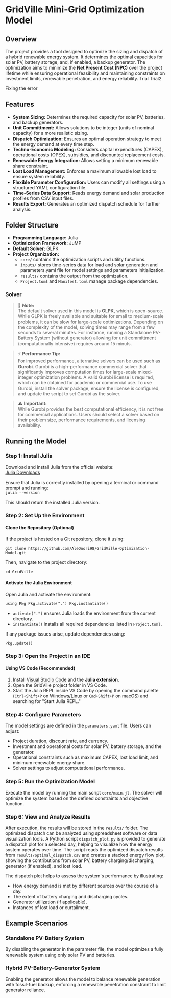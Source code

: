 # GridVille Mini-Grid Optimization Model

## Overview

The project provides a tool designed to optimize the sizing and dispatch of a hybrid renewable energy system. It determines the optimal capacities for solar PV, battery storage, and, if enabled, a backup generator. The optimization aims to minimize the **Net Present Cost (NPC)** over the project lifetime while ensuring operational feasibility and maintaining constraints on investment limits, renewable penetration, and energy reliability.
Trial
Trial2


Fixing the error

## Features

- **System Sizing:** Determines the required capacity for solar PV, batteries, and backup generators.
- **Unit Committment:** Allows solutions to be integer (units of nominal capacity) for a more realistic sizing. 
- **Dispatch Optimization:** Ensures an optimal operation strategy to meet the energy demand at every time step.
- **Techno-Economic Modeling:** Considers capital expenditures (CAPEX), operational costs (OPEX), subsidies, and discounted replacement costs.
- **Renewable Energy Integration:** Allows setting a minimum renewable share constraint.
- **Lost Load Management:** Enforces a maximum allowable lost load to ensure system reliability.
- **Flexible Parameter Configuration:** Users can modify all settings using a structured YAML configuration file.
- **Time-Series Data Support:** Reads energy demand and solar production profiles from CSV input files.
- **Results Export:** Generates an optimized dispatch schedule for further analysis.

## Folder Structure

- **Programming Language:** Julia
- **Optimization Framework:** JuMP
- **Default Solver:** GLPK
- **Project Organization:**
  - `core/` contains the optimization scripts and utility functions.
  - `inputs/` stores time-series data for load and solar generation and parameters.yaml file for model settings and parameters initialization.
  - `results/` contains the output from the optimization.
  - `Project.toml` and `Manifest.toml` manage package dependencies.

### **Solver**  

> 📌 **Note:**  
> The default solver used in this model is **GLPK**, which is open-source. While GLPK is freely available and suitable for small to medium-scale problems, it can be slow for large-scale optimizations. Depending on the complexity of the model, solving times may range from a few seconds to several minutes. For instance, running a Standalone PV-Battery System (without generator) allowing for unit committment (computationally intensive) requires around 15 minuts. 

> ⚡ **Performance Tip:**  
> For improved performance, alternative solvers can be used such as **Gurobi**. Gurobi is a high-performance commercial solver that significantly improves computation times for large-scale mixed-integer optimization problems. A valid Gurobi license is required, which can be obtained for academic or commercial use. To use Gurobi, install the solver package, ensure the license is configured, and update the script to set Gurobi as the solver.  

> ⚠ **Important:**  
> While Gurobi provides the best computational efficiency, it is not free for commercial applications. Users should select a solver based on their problem size, performance requirements, and licensing availability.  

## Running the Model

### **Step 1: Install Julia**  

Download and install Julia from the official website:  
[Julia Downloads](https://julialang.org/downloads/)  

Ensure that Julia is correctly installed by opening a terminal or command prompt and running:  
``
julia --version
``

This should return the installed Julia version.

### **Step 2: Set Up the Environment**  

#### **Clone the Repository (Optional)**
If the project is hosted on a Git repository, clone it using:

``
git clone https://github.com/AleOnori98/GridVille-Optimization-Model.git
``

Then, navigate to the project directory:

``
    cd GridVille
``


#### **Activate the Julia Environment**
Open Julia and activate the environment:

``
    using Pkg Pkg.activate(".") Pkg.instantiate()
``

- `activate(".")` ensures Julia loads the environment from the current directory.
- `instantiate()` installs all required dependencies listed in `Project.toml`.

If any package issues arise, update dependencies using:

``
    Pkg.update()
``

### **Step 3: Open the Project in an IDE**  

#### **Using VS Code (Recommended)**
1. Install [Visual Studio Code](https://code.visualstudio.com/) and the **Julia extension**.
2. Open the GridVille project folder in VS Code.
3. Start the Julia REPL inside VS Code by opening the command palette (`Ctrl+Shift+P` on Windows/Linux or `Cmd+Shift+P` on macOS) and searching for "Start Julia REPL."

### Step 4: Configure Parameters

The model settings are defined in the `parameters.yaml` file. Users can adjust:
- Project duration, discount rate, and currency.
- Investment and operational costs for solar PV, battery storage, and the generator.
- Operational constraints such as maximum CAPEX, lost load limit, and minimum renewable energy share.
- Solver settings to adjust computational performance.

### Step 5: Run the Optimization Model

Execute the model by running the main script `core/main.jl`. The solver will optimize the system based on the defined constraints and objective function.

### Step 6: View and Analyze Results

After execution, the results will be stored in the `results/` folder. The optimized dispatch can be analyzed using spreadsheet software or data visualization tools.
A Python script `dispatch_plot.py` is provided to generate a dispatch plot for a selected day, helping to visualize how the energy system operates over time. The script reads the optimized dispatch results from `results/optimal_dispatch.csv` and creates a stacked energy flow plot, showing the contributions from solar PV, battery charging/discharging, generator (if enabled), and lost load.  

The dispatch plot helps to assess the system's performance by illustrating:  
- How energy demand is met by different sources over the course of a day.  
- The extent of battery charging and discharging cycles.  
- Generator utilization (if applicable).  
- Instances of lost load or curtailment.  

## Example Scenarios

### Standalone PV-Battery System

By disabling the generator in the parameter file, the model optimizes a fully renewable system using only solar PV and batteries.

### Hybrid PV-Battery-Generator System

Enabling the generator allows the model to balance renewable generation with fossil-fuel backup, enforcing a renewable penetration constraint to limit generator reliance.

